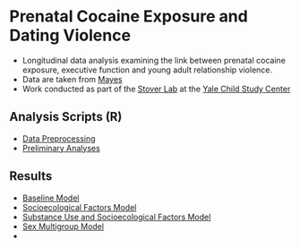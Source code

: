 # Prenatal Cocaine Exposure and Dating Violence
- Longitudinal data analysis examining the link between prenatal cocaine exposure, executive function and young adult relationship violence.
- Data are taken from [Mayes](https://www.sciencedirect.com/science/article/pii/S0892036205000723?casa_token=HcOM0EQdc8YAAAAA:3k9ESZV3zKzManl4eMFwG8GreYrr7mzqWQEPUWIW88t5JgqzJ7Dtdhm3HU4enHw8llgIkBs)
- Work conducted as part of the [Stover Lab](https://medicine.yale.edu/profile/carla-stover/) at the [Yale Child Study Center](https://medicine.yale.edu/childstudy/)

## Analysis Scripts (R)
- [Data Preprocessing](https://github.com/ellenmartin11/prenatal-cocaine-exposure-and-dating-violence/blob/main/Data%20Preprocessing.R)
- [Preliminary Analyses](https://github.com/ellenmartin11/prenatal-cocaine-exposure-and-dating-violence/blob/main/Preliminary%20Analyses.md)

## Results
- [Baseline Model](https://github.com/ellenmartin11/prenatal-cocaine-exposure-and-dating-violence/blob/main/baseline%20model%20results.pdf)
- [Socioecological Factors Model](https://github.com/ellenmartin11/prenatal-cocaine-exposure-and-dating-violence/blob/main/socioecological%20factors%20model%20results.pdf)
- [Substance Use and Socioecological Factors Model](https://github.com/ellenmartin11/prenatal-cocaine-exposure-and-dating-violence/blob/main/substance%20use%20combined%20Results.pdf) 
- [Sex Multigroup Model](https://github.com/ellenmartin11/prenatal-cocaine-exposure-and-dating-violence/blob/main/multigroup%20factor%20gender%20updated%20results.pdf)
- 

